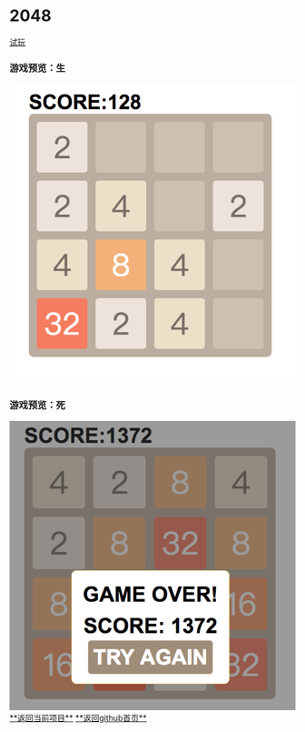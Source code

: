 <h1>2048</h1>
<a href="https://lancelotm.github.io/2048/">试玩</a>
<h3>游戏预览：生</h3>
<img src="Playing.png">
<h3>游戏预览：死</h3>
<img src="GameOver.png">
<a href="https://github.com/LancelotM/Game_2048/">**返回当前项目**</a>
<a href="https://github.com/LancelotM">**返回github首页**</a>
